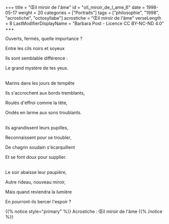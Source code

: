 +++
title = "Œil miroir de l'âme"
id = "oil_miroir_de_l_ame_6"
date = 1998-05-17
weight = 20
categories = ["Portraits"]
tags = ["philosophie", "1998", "acrostiche", "octosyllabe"]
acrostiche = "Œil miroir de l'âme"
verseLength = 8
LastModifierDisplayName = "Barbara Post - Licence CC BY-NC-ND 4.0"
+++

Ouverts, fermés, quelle importance ?

Entre les cils noirs et soyeux

Ils sont semblable différence :

Le grand mystère de tes yeux.

 \
Marins dans les jours de tempête

Ils s'accrochent aux bords tremblants,

Roulés d'effroi comme la tête,

Ondés en larme aux sons troublants.

 \
Ils agrandissent leurs pupilles,

Reconnaissent pour se troubler,

De chagrin soudain s'écarquillent

Et se font doux pour supplier.

 \
Le soir abaisse leur paupière,

Autre rideau, nouveau miroir,

Mais quand reviendra la lumière

En pourront-ils bercer l'espoir ?

{{% notice style="primary" %}}
Acrostiche : Œil miroir de l'âme
{{% /notice %}}
